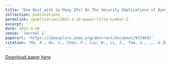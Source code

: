 ```yaml
---
title: "One Host with So Many IPs! On The Security Implications of Dynamic Virtual Private Servers."
collection: publications
permalink: /publication/2021-3-10-paper-title-number-2
excerpt: ''
date: 2021-3-10
venue: 'Journal 1'
paperurl: 'https://ieeexplore.ieee.org/abstract/document/9374641'
citation: 'Ma, X., Qu, J., Chen, F., Liu, W., Li, J., Tao, J., ... & Zhang, Z. L. (2021). One Host with So Many IPs! On The Security Implications of Dynamic Virtual Private Servers. IEEE Communications Magazine, 59(2), 64-69.'
---
```



[Download paper here](https://ieeexplore.ieee.org/abstract/document/9374641)



